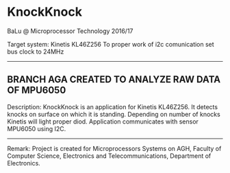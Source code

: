 # KnockKnock
BaLu @ Microprocessor Technology 2016/17

Target system: Kinetis KL46Z256
To proper work of i2c comunication set bus clock to 24MHz

---------------------------------------------------------
BRANCH AGA CREATED TO ANALYZE RAW DATA OF MPU6050
---------------------------------------------------------
Description:
KnockKnock is an application for Kinetis KL46Z256. 
It detects knocks on surface on which it is standing.
Depending on number of knocks Kinetis will light proper diod.
Application communicates with sensor MPU6050 using I2C.

---------------------------------------------------------
Remark:
Project is created for Microprocessors Systems on AGH, 
Faculty of Computer Science, Electronics and Telecommunications,
Department of Electronics.

